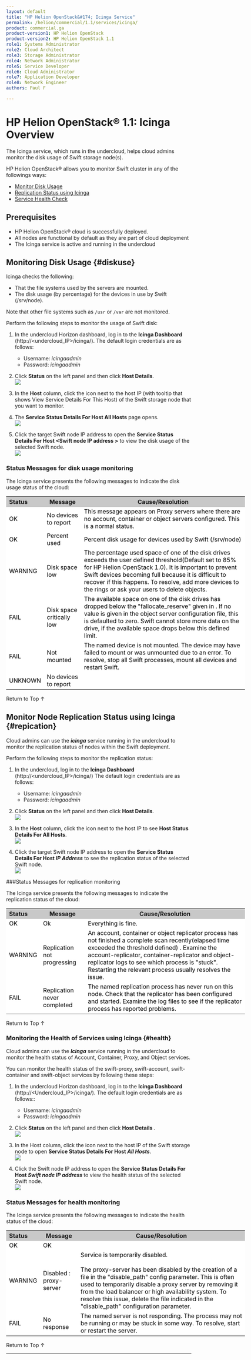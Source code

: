 ```yaml
---
layout: default
title: "HP Helion OpenStack&#174; Icinga Service"
permalink: /helion/commercial/1.1/services/icinga/
product: commercial.ga
product-version1: HP Helion OpenStack
product-version2: HP Helion OpenStack 1.1
role1: Systems Administrator 
role2: Cloud Architect 
role3: Storage Administrator 
role4: Network Administrator 
role5: Service Developer 
role6: Cloud Administrator 
role7: Application Developer 
role8: Network Engineer 
authors: Paul F

---
```

<!--UNDER REVISION-->

<script>

function PageRefresh {
onLoad="window.refresh"
}

PageRefresh();

</script>

<!--
<p style="font-size: small;"> <a href="/helion/community/services/object/overview/">&#9664; PREV</a> | <a href="/helion/community/services/overview/">&#9650; UP</a> | <a href=" /helion/community/services/swift/deployment/"> NEXT &#9654</a> </p>-->


# HP Helion OpenStack&#174; 1.1: Icinga Overview

The Icinga service, which runs in the undercloud, helps cloud admins monitor the disk usage of Swift storage node(s).

HP Helion OpenStack&reg; allows you to monitor Swift cluster in any of the followings ways:


* [Monitor Disk Usage](#diskuse)
* [Replication Status using Icinga](#replication)
* [Service Health Check](#health)


## Prerequisites

* HP Helion OpenStack&#174; cloud is successfully deployed. 
* All nodes are functional by default as they are part of cloud deployment
* The Icinga service is active and running in the undercloud


## Monitoring Disk Usage {#diskuse} 

Icinga checks the following:

- That the file systems used by the servers are mounted. 
- The disk usage (by percentage) for the devices in use by Swift (/srv/node). 

Note that other file systems such as `/usr` or `/var` are not monitored. 

Perform the following steps to monitor the usage of Swift disk:

1. In the undercloud Horizon dashboard, log in to the **Icinga Dashboard** (http://&lt;undercloud_IP&gt;/icinga/). The default login credentials are as follows:
		
    * Username: *icingaadmin*
	* Password: *icingaadmin* 

2. Click **Status** on the left panel and then click <b>Host Details</b>.
<br><img src="/content/documentation/media/icinga_host-details.png">

3. In the **Host** column, click the icon next to the host IP (with tooltip that shows View Service Details For This Host) of the Swift storage node that you want to monitor.

4. The <b>Service Status Details For Host All Hosts</b> page opens.
<br><img src="/content/documentation/media/swift_icinga_view-details.png">

5. Click the target Swift node IP address to open the <b>Service Status Details For Host &lt;Swift node IP address &gt;</b> to view the disk usage of the selected Swift node.
<br><img src="/content/documentation/media/swift_icinga-disk-usage.png">

### Status Messages for disk usage monitoring

The Icinga service presents the following messages to indicate the disk usage status of the cloud:

<table style="text-align: left; vertical-align: top; width:650px;">
<tr style="background-color: #C8C8C8;">
	<th>Status</th>
	<th><center>Message</center></th>
    <th><center>Cause/Resolution</center></th>
</tr>
<tr style="background-color: white; color: black;">
	<td>OK</td>
	<td>No devices to report</td>
    <td> This message appears on Proxy servers where there are no account, container or object servers configured. This is a normal status.</td>
</tr>
<tr style="background-color: white; color: black;">
	<td>OK </td>
	<td>Percent used</td>
    <td> Percent disk usage for devices used by Swift (/srv/node)</td>
</tr>
<tr style="background-color: white; color: black;">
	<td>WARNING </td>
	<td>Disk space low</td>
    <td>The percentage used space of one of the disk drives exceeds the user defined threshold(Default set to 85% for HP Helion OpenStack 1.0). It is important to prevent Swift devices becoming full because it is difficult to recover if this happens. To resolve, add more devices to the rings or ask your users to delete objects.</td>
</tr>
<tr style="background-color: white; color: black;">
	<td>FAIL </td>
	<td>Disk space critically low</td>
    <td>The available space on one of the disk drives has dropped below the "fallocate_reserve" given in <object-server-configuration>. If no value is given in the object server configuration file, this is defaulted to zero. Swift cannot store more data on the drive, if the available space drops below this defined limit.</td>
</tr>
<tr style="background-color: white; color: black;">
	<td>FAIL </td>
	<td>Not mounted</td>
    <td> The named device is not mounted. The device may have failed to mount or was unmounted due to an error. To resolve, stop all Swift processes, mount all devices and restart Swift.</td>
</tr>
<tr style="background-color: white; color: black;">
	<td>UNKNOWN</td>
	<td>No devices to report</td>
    <td></td></tr>
</table>

<a href="#top" style="padding:14px 0px 14px 0px; text-decoration: none;"> Return to Top &#8593; </a>

## Monitor Node Replication Status using Icinga {#repication}

Cloud admins can use the ***icinga*** service running in the undercloud to monitor the replication status of nodes within the Swift deployment. 

Perform the following steps to monitor the replication status:

1. In the undercloud, log in to the **Icinga Dashboard** (http://&lt;undercloud_IP&gt;/icinga/) The default login credentials are as follows:
	* Username: *icingaadmin*
	* Password: *icingaadmin* 

2. Click **Status** on the left panel and then click <b>Host Details</b>.
<br><img src="/content/documentation/media/icinga_host-details.png"> 

3. In the **Host** column, click the icon next to the host IP to see <b>Host Status Details For All Hosts</b>.
<br><img src="/content/documentation/media/swift_icinga_view-details.png"> 
4. Click the target Swift node IP address to open the <b>Service Status Details For Host <i>IP Address</i></b> to see the replication status of the selected Swift node.
<br><img src="/content/documentation/media/swift_icinga-replication-status.png">

###Status Messages for replication monitoring

The Icinga service presents the following messages to indicate the replication status of the cloud:

<table style="text-align: left; vertical-align: top; width:650px;">
<tr style="background-color: #C8C8C8;">
	<th>Status</th>
	<th><center>Message</center></th>
    <th><center>Cause/Resolution</center></th>
</tr>
<tr style="background-color: white; color: black;">
	<td>OK</td>
	<td>Ok</td>
    <td>Everything is fine.</td>
</tr>
<tr style="background-color: white; color: black;">
	<td>WARNING </td>
	<td>Replication not progressing</td>
    <td>An account, container or object replicator process has not finished a complete scan recently(elapsed time exceeded the threshold defined) . Examine the account-replicator, container-replicator and object-replicator logs to see which process is "stuck". Restarting the relevant process usually resolves the issue.</td>
</tr>
</tr>
<tr style="background-color: white; color: black;">
	<td>FAIL </td>
	<td>Replication never completed</td>
    <td> The named replication process has never run on this node. Check that the replicator has been configured and started. Examine the log files to see if the replicator process has reported problems.</td>
</tr>
<!-- <tr style="background-color: white; color: black;">
	<td>UNKNOWN</td>
	<td>Not Applicable</td>
    <td>N/A</td></tr> If it won't appear, why include it?-->
</table>

<a href="#top" style="padding:14px 0px 14px 0px; text-decoration: none;"> Return to Top &#8593; </a>

### Monitoring the Health of Services using Icinga {#health}
Cloud admins can use the ***Icinga*** service running in the undercloud to monitor the health status of Account, Container, Proxy, and Object services. 

You can monitor the health status of the swift-proxy, swift-account, swift-container and swift-object services by following these steps:

1. In the undercloud Horizon dashboard, log in to the **Icinga Dashboard** (http://&lt;Undercloud_IP&gt;/icinga/). The default login credentials are as follows::
		
	* Username: *icingaadmin*
	* Password: *icingaadmin*  

2. Click **Status** on the left panel and then click <b>Host Details </b>.
<br><img src="/content/documentation/media/icinga_host-details.png">

3. In the Host column, click the icon next to the host IP of the Swift storage node to open <b>Service Status Details For Host <i>All Hosts</i></b>.
<br><img src="/content/documentation/media/swift_icinga_view-details.png">

4. Click the Swift node IP address to open the <b>Service Status Details For Host <i>Swift node IP address </i></b> to view the health status of the selected Swift node.
<br><img src="/content/documentation/media/swift_icinga-health-status.png">

### Status Messages for health monitoring

The Icinga service presents the following messages to indicate the health status of the cloud:

<table style="text-align: left; vertical-align: top; width:650px;">
<tr style="background-color: #C8C8C8;">
	<th>Status</th>
	<th><center>Message</center></th>
    <th><center>Cause/Resolution</center></th>
</tr>
<tr style="background-color: white; color: black;">
	<td>OK</td>
	<td>OK</td>
    <td></td>
</tr>
<tr style="background-color: white; color: black;">
	<td>WARNING </td>
	<td>Disabled : proxy-server</td>
    <td>Service is temporarily disabled.<br><br>
	The proxy-server has been disabled by the creation of a file in the "disable_path" config parameter. This is often used to temporarily disable a proxy server by removing it from the
	load balancer or high availability system. To resolve this issue, delete the file indicated in the "disable_path" configuration parameter.</td>
</tr>
<tr style="background-color: white; color: black;">
	<td>FAIL </td>
	<td>No response</td>
    <td> The named server is not responding. The process may not be running or may be stuck in some way. To resolve, start or restart the server.</td>
</tr>
</table>


<a href="#top" style="padding:14px 0px 14px 0px; text-decoration: none;"> Return to Top &#8593; </a>

----

 



